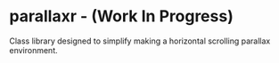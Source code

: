 parallaxr - (Work In Progress)
===============

Class library designed to simplify making a horizontal scrolling parallax environment. 


